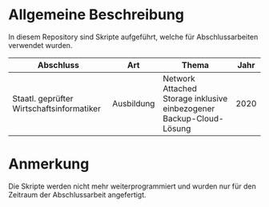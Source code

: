 # Allgemeine Beschreibung
In diesem Repository sind Skripte aufgeführt, welche für Abschlussarbeiten verwendet wurden.

| Abschluss | Art  | Thema           | Jahr  |
| --------- | ---- | --------------- | ----- |
| Staatl. geprüfter Wirtschaftsinformatiker | Ausbildung |Network Attached Storage inklusive einbezogener Backup-Cloud-Lösung | 2020 |

# Anmerkung
Die Skripte werden nicht mehr weiterprogrammiert und wurden nur für den Zeitraum der Abschlussarbeit angefertigt.
